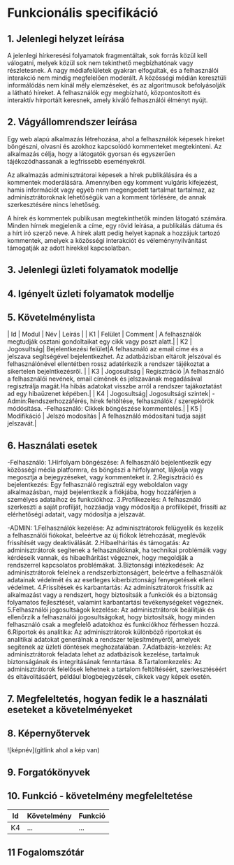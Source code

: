 # Funkcionális specifikáció
## 1. Jelenlegi helyzet leírása
A jelenlegi hírkeresési folyamatok fragmentáltak, sok forrás közül kell válogatni, melyek közül sok nem tekinthető megbízhatónak vagy részletesnek. A nagy médiafelületek gyakran elfogultak, és a felhasználói interakció nem mindig megfelelően moderált. A közösségi médián keresztüli informálódás nem kínál mély elemzéseket, és az algoritmusok befolyásolják a látható híreket. A felhasználók egy megbízható, központosított és interaktív hírportált keresnek, amely kiváló felhasználói élményt nyújt.
## 2. Vágyállomrendszer leírása
Egy web alapú alkalmazás létrehozása, ahol a felhasználók képesek híreket böngészni, olvasni és azokhoz kapcsolódó kommenteket megtekinteni. Az alkalmazás célja, hogy a látogatók gyorsan és egyszerűen tájékozódhassanak a legfrissebb eseményekről.

Az alkalmazás adminisztrátorai képesek a hírek publikálására és a kommentek moderálására. Amennyiben egy komment vulgáris kifejezést, hamis információt vagy egyéb nem megengedett tartalmat tartalmaz, az adminisztrátoroknak lehetőségük van a komment törlésére, de annak szerkesztésére nincs lehetőség.

A hírek és kommentek publikusan megtekinthetők minden látogató számára. Minden hírnek megjelenik a címe, egy rövid leírása, a publikálás dátuma és a hírt író szerző neve. A hírek alatt pedig helyet kapnak a hozzájuk tartozó kommentek, amelyek a közösségi interakciót és véleménynyilvánítást támogatják az adott hírekkel kapcsolatban.
## 3. Jelenlegi üzleti folyamatok modellje

## 4. Igényelt üzleti folyamatok modellje

## 5. Követelménylista

| Id | Modul | Név | Leírás |
| K1 | Felület | Comment | A felhasználók megtudják osztani gondoltaikat egy cikk vagy poszt alatt.|
| K2 | Jogosultság| Bejelentkezési felület|A felhasználó az email címe és a jelszava segítségével bejelentkezhet. Az adatbázisban eltárolt jelszóval és felhasználónével ellentétben rossz adatérkezik a rendszer tájékoztat a sikertelen bejelntkezésről. |
| K3 | Jogosultság | Regisztráció |A felhasználó a felhasználói nevének, email címének és jelszavának megadásával regisztrálja magát.Ha hibás adatokat visszbe arról a rendszer tajákoztatást ad egy hibaüzenet képében.|
| K4 | Jogosultság| Jogosultsági szintek| -Admin:Rendszerhozzáférés, hírek feltöltése, felhasználók / szerepkörök módósítása. -Felhasználó: Cikkek böngészése kommentelés.|
| K5 | Modifikáció | Jelszó modosítás | A felhasználó módosítani tudja saját jelszavát.|

## 6. Használati esetek
-Felhasználó:
1.Hírfolyam böngészése: A felhasználó bejelentkezik egy közösségi média platformra, és böngészi a hírfolyamot, lájkolja vagy megosztja a bejegyzéseket, vagy kommenteket ír.
2.Regisztráció és bejelentkezés: Egy felhasználó regisztrál egy weboldalon vagy alkalmazásban, majd bejelentkezik a fiókjába, hogy hozzáférjen a személyes adataihoz és funkciókhoz.
3.Profilkezelés: A felhasználó szerkeszti a saját profilját, hozzáadja vagy módosítja a profilképét, frissíti az elérhetőségi adatait, vagy módosítja a jelszavát.

-ADMIN: 
1.Felhasználók kezelése: Az adminisztrátorok felügyelik és kezelik a felhasználói fiókokat, beleértve az új fiókok létrehozását, meglévők frissítését vagy deaktiválását.
2.Hibaelhárítás és támogatás: Az adminisztrátorok segítenek a felhasználóknak, ha technikai problémáik vagy kérdéseik vannak, és hibaelhárítást végeznek, hogy megoldják a rendszerrel kapcsolatos problémákat.
3.Biztonsági intézkedések: Az adminisztrátorok felelnek a rendszerbiztonságért, beleértve a felhasználók adatainak védelmét és az esetleges kiberbiztonsági fenyegetések elleni védelmet.
4.Frissítések és karbantartás: Az adminisztrátorok frissítik az alkalmazást vagy a rendszert, hogy biztosítsák a funkciók és a biztonság folyamatos fejlesztését, valamint karbantartási tevékenységeket végeznek.
5.Felhasználói jogosultságok kezelése: Az adminisztrátorok beállítják és ellenőrzik a felhasználói jogosultságokat, hogy biztosítsák, hogy minden felhasználó csak a megfelelő adatokhoz és funkciókhoz férhessen hozzá.
6.Riportok és analitika: Az adminisztrátorok különböző riportokat és analitikai adatokat generálnak a rendszer teljesítményéről, amelyek segítenek az üzleti döntések meghozatalában.
7.Adatbázis-kezelés: Az adminisztrátorok feladata lehet az adatbázisok kezelése, tartalmuk biztonságának és integritásának fenntartása.
8.Tartalomkezelés: Az adminisztrátorok felelősek lehetnek a tartalom feltöltéséért, szerkesztéséért és eltávolításáért, például blogbejegyzések, cikkek vagy képek esetén.

## 7. Megfeleltetés, hogyan fedik le a használati eseteket a követelményeket

## 8. Képernyőtervek

![képnév](gitlink ahol a kép van)

## 9. Forgatókönyvek

## 10. Funkció - követelmény megfeleltetése

| Id | Követelmény | Funkció |
| :---: | --- | --- |
| K4 | ... | ... |

## 11 Fogalomszótár